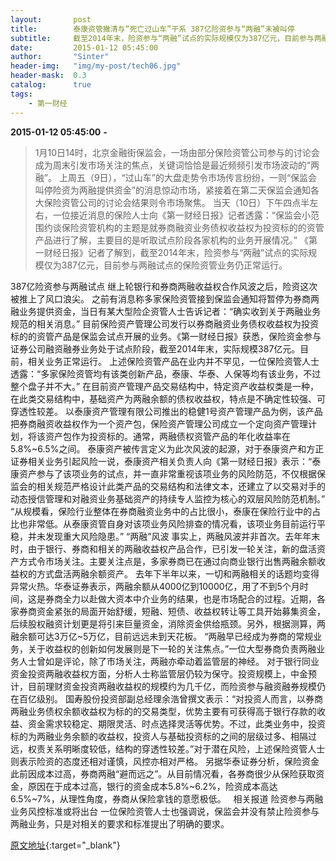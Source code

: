 ```yaml
---
layout:       post
title:        泰康资管撇清与“死亡过山车”干系 387亿险资参与“两融”未被叫停
subtitle:     截至2014年末，险资参与“两融”试点的实际规模仅为387亿元，目前参与两融试点的保险资管业务仍正常运行。
date:         2015-01-12 05:45:00
author:       "Sinter"
header-img:   "img/my-post/tech06.jpg"
header-mask:  0.3
catalog:      true
tags:
    - 第一财经
---
```


**2015-01-12 05:45:00**  **-**

> 1月10日14时，北京金融街保监会，一场由部分保险资管公司参与的讨论会成为周末引发市场关注的焦点，关键词恰恰是最近频频引发市场波动的“两融”。
上周五（9日），“过山车”的大盘走势令市场传言纷纷，一则“保监会叫停险资为两融提供资金”的消息惊动市场，紧接着在第二天保监会通知各大保险资管公司的讨论会结果则令市场聚焦。
当天（10日）下午四点半左右，一位接近消息的保险人士向《第一财经日报》记者透露：“保监会小范围约谈保险资管机构的主题是就券商融资业务债权收益权为投资标的的资管产品进行了解，主要目的是听取试点阶段各家机构的业务开展情况。”
《第一财经日报》记者了解到，截至2014年末，险资参与“两融”试点的实际规模仅为387亿元，目前参与两融试点的保险资管业务仍正常运行。

387亿险资参与两融试点
继上轮银行和券商两融收益权合作风波之后，险资这次被推上了风口浪尖。
之前有消息称多家保险资管接到保监会通知将暂停为券商两融业务提供资金，当日有某大型险企资管人士告诉记者：“确实收到关于两融业务规范的相关消息。”
目前保险资产管理公司发行以券商融资业务债权收益权为投资标的的资管产品是保监会试点开展的业务。《第一财经日报》获悉，保险资金参与证券公司融资融券业务处于试点阶段，截至2014年末，实际规模387亿元。目前，相关业务正常运行。
上述保险资管产品在业内并不罕见，一位保险资管人士透露：“多家保险资管均有该类创新产品，泰康、华泰、人保等均有该业务，不过整个盘子并不大。”
在目前资产管理产品交易结构中，特定资产收益权类是一种，在此类交易结构中，基础资产为两融余额的债权收益权，特点是不确定性较强、可穿透性较差。
以泰康资产管理有限公司推出的稳健1号资产管理产品为例，该产品把券商融资收益权作为一个资产包，保险资产管理公司成立一个定向资产管理计划，将该资产包作为投资标的。通常，两融债权资管产品的年化收益率在5.8%~6.5%之间。
泰康资产被传言定义为此次风波的起源，对于泰康资产和方正证券相关业务引起风险一说，泰康资产相关负责人向《第一财经日报》表示：“泰康资产参与了该项业务的试点，并一直非常重视该项业务的风险防范，不仅根据保监会的相关规范严格设计此类产品的交易结构和法律文本，还建立了以交易对手的动态授信管理和对融资业务基础资产的持续专人监控为核心的双层风险防范机制。”
“从规模看，保险行业整体在券商融资业务中的占比很小，泰康在保险行业中的占比也非常低。从泰康资管自身对该项业务风险排查的情况看，该项业务目前运行平稳，并未发现重大风险隐患。”
“两融”风波
事实上，两融风波并非首次。去年年末时，由于银行、券商和相关的两融收益权产品合作，已引发一轮关注，新的盘活资产方式令市场关注。主要关注点是，多家券商已在通过向商业银行出售两融余额收益权的方式盘活两融余额资产。
去年下半年以来，一切和两融相关的话题均变得异常火热。华泰证券表示，两融余额从4000亿到10000亿，用了不到5个月时间，这是券商全力以赴做大资本中介业务的结果，也是市场配合的过程。近期，各家券商资金紧张的局面开始舒缓，短融、短债、收益权转让等工具开始募集资金，后续股权融资计划更是将引来巨量资金，消除资金供给瓶颈。另外，根据测算，两融余额可达3万亿~5万亿，目前远远未到天花板。
“两融早已经成为券商的常规业务，关于收益权的创新如何发展则是下一轮的关注焦点。”一位大型券商负责两融业务人士曾如是评论，除了市场关注，两融亦牵动着监管层的神经。
对于银行同业资金投资两融收益权方面，分析人士称监管层仍较为保守。投资规模上，中金预计，目前理财资金投资两融收益权的规模约为几千亿，而险资参与融资融券规模仍在百亿级别。
国寿股份投资部副总经理余浩曾撰文表示：“对投资人而言，以券商两融业务债权余额收益权为标的的交易类型，优势主要有可获得高于银行存款的收益、资金需求较稳定、期限灵活、时点选择灵活等优势。不过，此类业务中，投资标的为两融业务余额的收益权，投资人与基础投资标的之间的层级过多、相隔过远，权责关系明晰度较低，结构的穿透性较差。”对于潜在风险，上述保险资管人士则表示险资的态度还相对谨慎，风控亦相对严格。
另据华泰证券分析，保险资金此前因成本过高，券商两融“避而远之”。从目前情况看，各券商很少从保险获取资金，原因在于成本过高，银行的资金成本5.8%~6.2%，险资成本高达6.5%~7%，从理性角度，券商从保险拿钱的意愿极低。
 
相关报道
险资参与两融业务风控标准或将出台
一位保险资管人士也强调说，保监会并没有禁止险资参与两融业务，只是对相关的要求和标准提出了明确的要求。

[原文地址](http://www.yicai.com/news/4062130.html){:target="_blank"}


